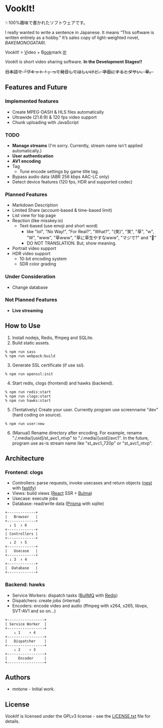 # VookIt!

✨100%趣味で書かれたソフトウェアです。

I really wanted to write a sentence in Japanese. It means “This software is written entirely as a hobby.” It’s sales copy of light-weighted novel, *BAKEMONOGATARI*.

  VookIt! = <u>V</u>ideo + B<u>ook</u>mark <u>it!</u>

*VookIt* is short video sharing software. **In the Development Stages!!**

~~日本語で「ヴキット！」って発音してほしいけど、字面にするとダサい、草。~~

## Features and Future

### Implemented features

- Create MPEG-DASH & HLS files automatically
- Ultrawide (21.6:9) & 120 fps video support
- Chunk uploading with JavaScript

### TODO

- **Manage streams** (I'm sorry. Currently, stream name isn't applied automatically.)
- **User authentication**
- **AV1 encoding**
- Tag
  - Tune encode settings by game title tag.
- Bypass audio data (ABR 256 kbps AAC-LC only)
- Detect device features (120 fps, HDR and supported codec)

### Planned Features

- Markdown Description
- Limited Share (account-based & time-based limit)
- List view for top page
- Reaction (like misskey.io)
  - Text-based (use emoji and short word)
    - like "lol", "No Way!", "For Real?", "What?", "(笑)", "笑", "草", "w", "W", "www", "草www", "草に草生やすなwww", "マジで?" and "🤔"
    - DO NOT TRANSLATION. But, show meaning.
- Portrait video support
- HDR video support
  - 10-bit encoding system
  - SDR color grading

### Under Consideration

- Change database

### Not Planned Features

- **Live streaming**

## How to Use

1. Install nodejs, Redis, ffmpeg and SQLite.
2. Build static assets.
  ```shell-session
  % npm run sass
  % npm run webpack:build
  ```
3. Generate SSL certificate (if use ssl).
  ```shell-session
  % npm run openssl:init
  ```
4. Start redis, clogs (frontend) and hawks (backend).
  ```shell-session
  % npm run redis:start
  % npm run clogs:start
  % npm run hawks:start
  ```
5. (Tentatively) Create your user. Currently program use screenname "dev" (hard coding on source).
  ```shell-session
  % npm run user:new
  ```
6. (Manual) Rename directory after encoding. For example, rename "./.media/[usid]/st_avc1_ntvp" to "./.media/[usid]/avc1". In the future, program use as-is stream name like "st_avc1_720p" or "st_avc1_ntvp".

## Architecture

### Frontend: clogs

- Controllers: parse requests, invoke usecases and return objects ([nest](https://nestjs.com/) with [fastify](https://fastify.dev/))
- Views: build views ([React](https://react.dev/) SSR + [Bulma](https://bulma.io/))
- Usecase: execute jobs
- Database: read/write data ([Prisma](https://www.prisma.io/) with sqlite)

```
+-------------+
|   Browser   |
+-------------+
  ↓ 1  ↑ 6
+-------------+
| Controllers |
+-------------+
  ↓ 2  ↑ 5
+-------------+
|   Usecase   |
+-------------+
  ↓ 3  ↑ 4
+-------------+
|  Database   |
+-------------+
```

### Backend: hawks

- Service Workers: dispatch tasks ([BullMQ](https://docs.bullmq.io/) with [Redis](https://redis.io/))
- Dispatchers: create jobs (internal)
- Encoders: encode video and audio (ffmpeg with x264, x265, libvpx, SVT-AV1 and so on…)

```
+-----------------+
| Service Worker  |
+-----------------+
    ↓ 1    ↑ 4
+-----------------+
|   Dispatcher    |
+-----------------+
    ↓ 2    ↑ 3
+-----------------+
|     Encoder     |
+-----------------+
```

## Authors

- mntone - Initial work.

## License

*VookIt!* is licensed under the GPLv3 license - see the [LICENSE.txt](https://github.com/mntone/VookIt/blob/master/LICENSE.txt) file for details.
